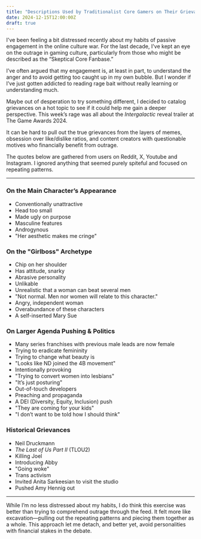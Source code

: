 ```yaml
---
title: "Descriptions Used by Traditionalist Core Gamers on Their Grievances with the Intergalactic Reveal Trailer" 
date: 2024-12-15T12:00:00Z
draft: true
---
```


I've been feeling a bit distressed recently about my habits of passive engagement in the online culture war. For the last decade, I've kept an eye on the outrage in gaming culture, particularly from those who might be described as the “Skeptical Core Fanbase.”

I’ve often argued that my engagement is, at least in part, to understand the anger and to avoid getting too caught up in my own bubble. But I wonder if I’ve just gotten addicted to reading rage bait without really learning or understanding much.

Maybe out of desperation to try something different, I decided to catalog grievances on a hot topic to see if it could help me gain a deeper perspective. This week’s rage was all about the *Intergalactic* reveal trailer at The Game Awards 2024.

It can be hard to pull out the true grievances from the layers of memes, obsession over like/dislike ratios, and content creators with questionable motives who financially benefit from outrage.

The quotes below are gathered from users on Reddit, X, Youtube and Instagram. I ignored anything that seemed purely spiteful and focused on repeating patterns. 

---

### On the Main Character’s Appearance
- Conventionally unattractive  
- Head too small  
- Made ugly on purpose  
- Masculine features  
- Androgynous  
- "Her aesthetic makes me cringe"  

### On the "Girlboss" Archetype
- Chip on her shoulder  
- Has attitude, snarky  
- Abrasive personality  
- Unlikable  
- Unrealistic that a woman can beat several men  
- "Not normal. Men nor women will relate to this character."  
- Angry, independent woman  
- Overabundance of these characters  
- A self-inserted Mary Sue  

### On Larger Agenda Pushing & Politics
- Many series franchises with previous male leads are now female  
- Trying to eradicate femininity  
- Trying to change what beauty is  
- "Looks like ND joined the 4B movement"  
- Intentionally provoking  
- "Trying to convert women into lesbians"  
- "It’s just posturing"  
- Out-of-touch developers  
- Preaching and propaganda  
- A DEI (Diversity, Equity, Inclusion) push  
- "They are coming for your kids"  
- "I don’t want to be told how I should think"  

### Historical Grievances
- Neil Druckmann  
- *The Last of Us Part II* (TLOU2)  
- Killing Joel  
- Introducing Abby  
- "Going woke"  
- Trans activism  
- Invited Anita Sarkeesian to visit the studio  
- Pushed Amy Hennig out  

---

While I’m no less distressed about my habits, I do think this exercise was better than trying to comprehend outrage through the feed. It felt more like excavation—pulling out the repeating patterns and piecing them together as a whole. This approach let me detach, and better yet, avoid personalities with financial stakes in the debate.

